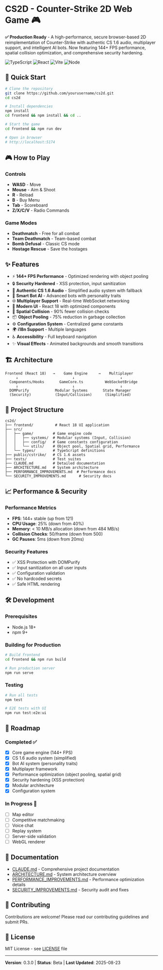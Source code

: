 # CS2D - Counter-Strike 2D Web Game 🎮

**✅ Production Ready** - A high-performance, secure browser-based 2D reimplementation of Counter-Strike with authentic CS 1.6 audio, multiplayer support, and intelligent AI bots. Now featuring 144+ FPS performance, spatial collision optimization, and comprehensive security hardening.

![TypeScript](https://img.shields.io/badge/TypeScript-5.0-blue)
![React](https://img.shields.io/badge/React-18.0-61dafb)
![Vite](https://img.shields.io/badge/Vite-5.0-646cff)
![Node](https://img.shields.io/badge/Node-18+-green)

## 🚀 Quick Start

```bash
# Clone the repository
git clone https://github.com/yourusername/cs2d.git
cd cs2d

# Install dependencies
npm install
cd frontend && npm install && cd ..

# Start the game
cd frontend && npm run dev

# Open in browser
# http://localhost:5174
```

## 🎮 How to Play

### Controls
- **WASD** - Move
- **Mouse** - Aim & Shoot
- **R** - Reload
- **B** - Buy Menu
- **Tab** - Scoreboard
- **Z/X/C/V** - Radio Commands

### Game Modes
- **Deathmatch** - Free for all combat
- **Team Deathmatch** - Team-based combat
- **Bomb Defusal** - Classic CS mode
- **Hostage Rescue** - Save the hostages

## ✨ Features

- ⚡ **144+ FPS Performance** - Optimized rendering with object pooling
- 🔒 **Security Hardened** - XSS protection, input sanitization
- 🎵 **Authentic CS 1.6 Audio** - Simplified audio system with fallback
- 🤖 **Smart Bot AI** - Advanced bots with personality traits
- 🌐 **Multiplayer Support** - Real-time WebSocket networking
- 🎨 **Modern UI** - React 18 with optimized components
- 🎯 **Spatial Collision** - 90% fewer collision checks
- 📦 **Object Pooling** - 75% reduction in garbage collection
- ⚙️ **Configuration System** - Centralized game constants
- 🌍 **i18n Support** - Multiple languages
- ♿ **Accessibility** - Full keyboard navigation
- ✨ **Visual Effects** - Animated backgrounds and smooth transitions

## 🏗️ Architecture

```
Frontend (React 18)   →    Game Engine     →    Multiplayer
     ↓                         ↓                     ↓
  Components/Hooks       GameCore.ts          WebSocketBridge
     ↓                         ↓                     ↓
  DOMPurify            Modular Systems       State Manager
  (Security)           (Input/Collision)      (Simplified)
```

## 📁 Project Structure

```
cs2d/
├── frontend/          # React 18 UI application
├── src/
│   ├── game/         # Game engine code
│   │   ├── systems/  # Modular systems (Input, Collision)
│   │   ├── config/   # Game constants configuration
│   │   └── utils/    # Object pool, Spatial grid, Performance
│   └── types/        # TypeScript definitions
├── public/cstrike/   # CS 1.6 assets
├── tests/            # Test suites
├── CLAUDE.md         # Detailed documentation
├── ARCHITECTURE.md   # System architecture
├── PERFORMANCE_IMPROVEMENTS.md  # Performance docs
└── SECURITY_IMPROVEMENTS.md      # Security docs
```

## 📈 Performance & Security

### Performance Metrics
- **FPS**: 144+ stable (up from 121)
- **CPU Usage**: 25% (down from 40%)
- **Memory**: < 10 MB/s allocation (down from 484 MB/s)
- **Collision Checks**: 50/frame (down from 500)
- **GC Pauses**: 5ms (down from 20ms)

### Security Features
- ✅ XSS Protection with DOMPurify
- ✅ Input sanitization on all user inputs
- ✅ Configuration validation
- ✅ No hardcoded secrets
- ✅ Safe HTML rendering

## 🛠️ Development

### Prerequisites
- Node.js 18+
- npm 9+

### Building for Production
```bash
# Build frontend
cd frontend && npm run build

# Run production server
npm run serve
```

### Testing
```bash
# Run all tests
npm test

# E2E tests with UI
npm run test:e2e:ui
```

## 🎯 Roadmap

### Completed ✅
- [x] Core game engine (144+ FPS)
- [x] CS 1.6 audio system (simplified)
- [x] Bot AI system (personality traits)
- [x] Multiplayer framework
- [x] Performance optimization (object pooling, spatial grid)
- [x] Security hardening (XSS protection)
- [x] Modular architecture
- [x] Configuration system

### In Progress 🚧
- [ ] Map editor
- [ ] Competitive matchmaking
- [ ] Voice chat
- [ ] Replay system
- [ ] Server-side validation
- [ ] WebGL renderer

## 📖 Documentation

- [CLAUDE.md](./CLAUDE.md) - Comprehensive project documentation
- [ARCHITECTURE.md](./ARCHITECTURE.md) - System architecture overview
- [PERFORMANCE_IMPROVEMENTS.md](./PERFORMANCE_IMPROVEMENTS.md) - Performance optimization details
- [SECURITY_IMPROVEMENTS.md](./SECURITY_IMPROVEMENTS.md) - Security audit and fixes

## 🤝 Contributing

Contributions are welcome! Please read our contributing guidelines and submit PRs.

## 📄 License

MIT License - see [LICENSE](./LICENSE) file

---

**Version**: 0.3.0 | **Status**: Beta | **Last Updated**: 2025-08-23